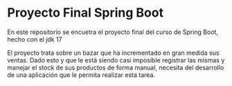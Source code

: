 # Proyecto Final Spring Boot
En este repositorio se encuetra el proyecto final del curso de Spring Boot, hecho con el jdk 17

El proyecto trata sobre un bazar que ha incrementado en gran medida sus ventas. Dado esto y que le está siendo casi
imposible registrar las mismas y manejar el stock de sus productos de forma manual, necesita
del desarrollo de una aplicación que le permita realizar esta tarea.
